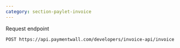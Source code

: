 ```yaml
---
category: section-paylet-invoice
---
```


Request endpoint
```
POST https://api.paymentwall.com/developers/invoice-api/invoice
```
